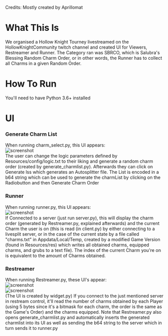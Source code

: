 Credits: Mostly created by Aprillomat

# What This Is
We organised a Hollow Knight Tourney livestreamed on the HollowKnightCommunity twitch channel and created UI for Viewers, Restreamer and Runner. The Category ran was SBRCO, which is Salubra's Blessing Random Charm Order, or in other words, the Runner has to collect all Charms in a given Random Order.

# How To Run
You'll need to have Python 3.6+ installed

# UI
### Generate Charm List
When running charm_select.py, this UI appears:  
![screenshot](https://i.imgur.com/NuBb43O.png)  
The user can change the logic parameters defined by Resources/config/logic.txt to their liking and generate a random charm order (created by generate_charmlist.py). Afterwards they can click on Generate lss which generates an Autosplitter file. The List is encoded in a b64 string which can be used to generate the charmList by clicking on the Radiobutton and then Generate Charm Order
### Runner
When running runner.py, this UI appears:  
![screenshot](https://i.imgur.com/lA9qs7t.png)  
If Connected to a server (just run server.py), this will display the charm order (generated by Restreamer.py, explained afterwards) and the current Charm the user is on (this is read (in client.py) by either connecting to a livesplit server, or in the case of the current state by a file called "charms.txt" in Appdata/Local/Temp, created by a modified Game Version (found in Resources/res) which writes all obtained charms, equipped charms, and grubs to a text file). The index of the current Charm you're on is equivalent to the amount of Charms obtained.
### Restreamer
When running Restreamer.py, these UI's appear:  
![screenshot](https://i.imgur.com/exqhEdt.png)  
![screenshot](https://i.imgur.com/kh2NL8I.png)  
(The UI is created by widget.py)
If you connect to the just mentioned server in restream control, it'll read the number of charms obtained by each Player (using 5 bytes since it's a bitmask for each charm, the order is the same as the Game's Order) and the charms equipped. Note that Restreamer.py also opens generate_charmlist.py and automatically inserts the generated charmlist into its UI as well as sending the b64 string to the server which in turn sends it to runner.py



